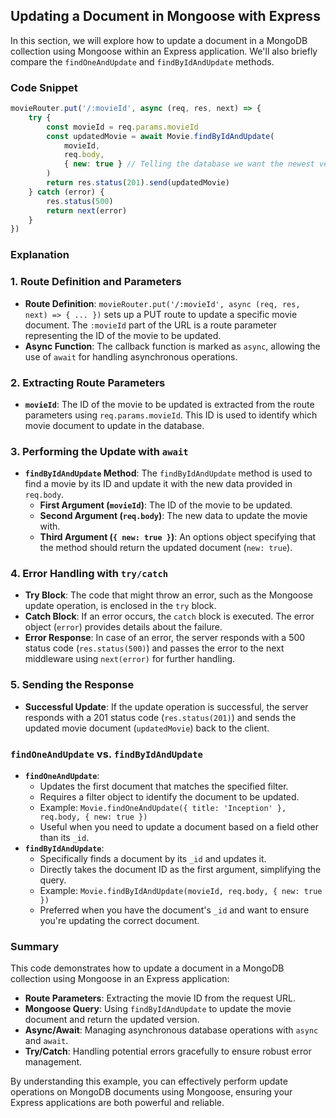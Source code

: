 ## Updating a Document in Mongoose with Express

In this section, we will explore how to update a document in a MongoDB collection using Mongoose within an Express application. We'll also briefly compare the `findOneAndUpdate` and `findByIdAndUpdate` methods.

### Code Snippet

```jsx
movieRouter.put('/:movieId', async (req, res, next) => {
    try {
        const movieId = req.params.movieId
        const updatedMovie = await Movie.findByIdAndUpdate(
            movieId,
            req.body,
            { new: true } // Telling the database we want the newest version returned
        )
        return res.status(201).send(updatedMovie)
    } catch (error) {
        res.status(500)
        return next(error)
    }
})

```

### Explanation

### 1. Route Definition and Parameters

- **Route Definition**: `movieRouter.put('/:movieId', async (req, res, next) => { ... })` sets up a PUT route to update a specific movie document. The `:movieId` part of the URL is a route parameter representing the ID of the movie to be updated.
- **Async Function**: The callback function is marked as `async`, allowing the use of `await` for handling asynchronous operations.

### 2. Extracting Route Parameters

- **`movieId`**: The ID of the movie to be updated is extracted from the route parameters using `req.params.movieId`. This ID is used to identify which movie document to update in the database.

### 3. Performing the Update with `await`

- **`findByIdAndUpdate` Method**: The `findByIdAndUpdate` method is used to find a movie by its ID and update it with the new data provided in `req.body`.
    - **First Argument (`movieId`)**: The ID of the movie to be updated.
    - **Second Argument (`req.body`)**: The new data to update the movie with.
    - **Third Argument (`{ new: true }`)**: An options object specifying that the method should return the updated document (`new: true`).

### 4. Error Handling with `try/catch`

- **Try Block**: The code that might throw an error, such as the Mongoose update operation, is enclosed in the `try` block.
- **Catch Block**: If an error occurs, the `catch` block is executed. The error object (`error`) provides details about the failure.
- **Error Response**: In case of an error, the server responds with a 500 status code (`res.status(500)`) and passes the error to the next middleware using `next(error)` for further handling.

### 5. Sending the Response

- **Successful Update**: If the update operation is successful, the server responds with a 201 status code (`res.status(201)`) and sends the updated movie document (`updatedMovie`) back to the client.

### `findOneAndUpdate` vs. `findByIdAndUpdate`

- **`findOneAndUpdate`**:
    - Updates the first document that matches the specified filter.
    - Requires a filter object to identify the document to be updated.
    - Example: `Movie.findOneAndUpdate({ title: 'Inception' }, req.body, { new: true })`
    - Useful when you need to update a document based on a field other than its `_id`.
- **`findByIdAndUpdate`**:
    - Specifically finds a document by its `_id` and updates it.
    - Directly takes the document ID as the first argument, simplifying the query.
    - Example: `Movie.findByIdAndUpdate(movieId, req.body, { new: true })`
    - Preferred when you have the document's `_id` and want to ensure you're updating the correct document.

### Summary

This code demonstrates how to update a document in a MongoDB collection using Mongoose in an Express application:

- **Route Parameters**: Extracting the movie ID from the request URL.
- **Mongoose Query**: Using `findByIdAndUpdate` to update the movie document and return the updated version.
- **Async/Await**: Managing asynchronous database operations with `async` and `await`.
- **Try/Catch**: Handling potential errors gracefully to ensure robust error management.

By understanding this example, you can effectively perform update operations on MongoDB documents using Mongoose, ensuring your Express applications are both powerful and reliable.